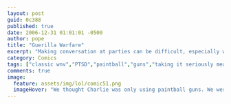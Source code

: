 ```yaml
---
layout: post
guid: 0c388
published: true
date: 2006-12-31 01:01:01 -0500
author: pope
title: "Guerilla Warfare"
excerpt: "Making conversation at parties can be difficult, especially when your hobbies are as intense as Scott's. "
category: Comics
tags: ["classic wnv","PTSD","paintball","guns","taking it seriously means you're doing it right"]
comments: true 
image:
  feature: assets/img/lol/comic51.png
  imageHover: "We thought Charlie was only using paintball guns. We were wrong. Dead wrong"
---
```



